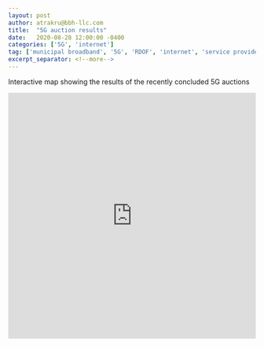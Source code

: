 ```yaml
---
layout: post
author: atrakru@bbh-llc.com
title:  "5G auction results"
date:   2020-08-28 12:00:00 -0400
categories: ['5G', 'internet']
tag: ['municipal broadband', '5G', 'RDOF', 'internet', 'service providers', 'internetofthings']
excerpt_separator: <!--more-->
---
```

Interactive map showing the results of the recently concluded 5G auctions

<!--more-->

<div style="height: 500px; width: 100%;">
  <iframe
    src="https://trakru.shinyapps.io/auction-105-results/"
    title="5G Auction results"
    style="height: 100%; width: 100%; border: 0;">
  </iframe>
</div>
<br />
